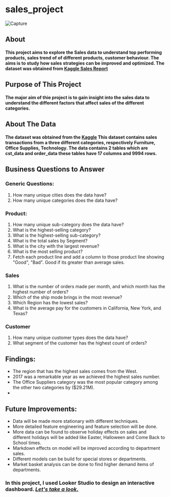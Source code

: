 
# sales_project
![Capture](https://github.com/ahmed-ali11/sales_project/assets/153124099/0508566d-b029-43b1-b28f-befeac17a206)

## About

#### This project aims to explore the Sales data to understand top performing products, sales trend of of different products, customer behaviour. The aims is to study how sales strategies can be improved and optimized. The dataset was obtained from [Kaggle Sales Report](https://www.kaggle.com/datasets/ahmedali209/sales-dataset)

## Purpose of This Project
#### The major aim of thie project is to gain insight into the sales data to understand the different factors that affect sales of the different categories.

## About The Data
#### The dataset was obtained from the [Kaggle](https://www.kaggle.com/datasets/ahmedali209/sales-dataset) This dataset contains sales transactions from a three different categories, respectively Furniture, Office Supplies, Technology. The data contains 2 tables which are cst_data and order_data these tables have 17 columns and 9994 rows.

## Business Questions to Answer
### Generic Questions:
1. How many unique cities does the data have?
2. How many unique categories does the data have?
   
### Product:
1. How many unique sub-category does the data have?
2. What is the highest-selling category?
3. What is the highest-selling sub-category?
4. What is the total sales by Segment?
5. What is the city with the largest revenue?
6. What is the most selling product?
9. Fetch each product line and add a column to those product line showing "Good", "Bad". Good if its greater than average sales.


### Sales
1. What is the number of orders made per month, and which month has the highest number of orders?
2. Which of the ship mode brings in the most revenue?
3. Which Region has the lowest sales?
4. What is the average pay for the customers in California, New York, and Texas?

### Customer
1. How many unique customer types does the data have?
2. What segment of the customer has the highest count of orders?

   
## Findings:
- The region that has the highest sales comes from the West.
- 2017 was a remarkable year as we achieved the highest sales number.
- The Office Suppliers category was the most popular category among the other two categories by ($29.21M).
- 
## Future Improvements:
- Data will be made more stationary with different techniques.
- More detailed feature engineering and feature selection will be done.
- More data can be found to observe holiday effects on sales and different holidays will be added like Easter, Halloween and Come Back to School times.
- Markdown effects on model will be improved according to department sales.
- Different models can be build for special stores or departments.
- Market basket analysis can be done to find higher demand items of departments.

### In this project, I used Looker Studio to design an interactive dashboard. [_Let's take a look_.](https://lookerstudio.google.com/u/0/reporting/20ae0877-d174-41f7-9063-fa156f558106/page/wAYmD)

